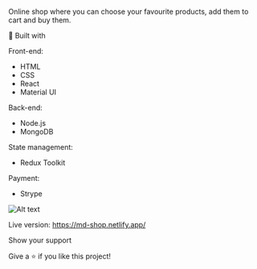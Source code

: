 
Online shop where you can choose your favourite products, add them to cart and buy them.

👷 Built with 

Front-end:
- HTML
- CSS
- React
- Material UI

Back-end:
- Node.js
- MongoDB

State management:
- Redux Toolkit

Payment:
- Strype

![Alt text](https://cdn.pixabay.com/photo/2015/04/23/22/00/tree-736885__480.jpg "Optional title")

Live version: https://md-shop.netlify.app/

Show your support

Give a ⭐ if you like this project!
